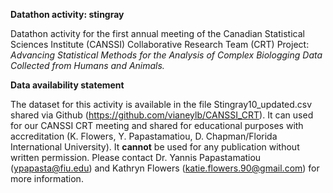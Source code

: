 __Datathon activity: stingray__

Datathon activity for the first annual meeting of the Canadian Statistical Sciences Institute (CANSSI) Collaborative Research Team (CRT) Project: *Advancing Statistical Methods for the Analysis of Complex Biologging Data Collected from Humans and Animals.*

__Data availability statement__

The dataset for this activity is available in the file Stingray10_updated.csv shared via Github (https://github.com/vianeylb/CANSSI_CRT). It can used for our CANSSI CRT meeting and shared for educational purposes with accreditation (K. Flowers, Y. Papastamatiou, D. Chapman/Florida International University). It **cannot** be used for any publication without written permission. Please contact Dr. Yannis Papastamatiou (ypapasta@fiu.edu) and Kathryn Flowers (katie.flowers.90@gmail.com) for more information.
